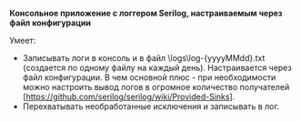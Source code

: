**Консольное приложение с логгером Serilog, настраиваемым через файл конфигурации**

Умеет: 
* Записывать логи в консоль и в файл \logs\log-{yyyyMMdd}.txt (создается по одному файлу на каждый день). Настраивается через файл конфигурации. В чем основной плюс - при необходимости можно настроить вывод логов в огромное количество получателей [https://github.com/serilog/serilog/wiki/Provided-Sinks]. 
* Перехватывать необработанные исключения и записывать в лог.
